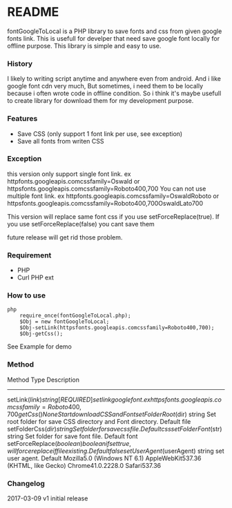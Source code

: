 # README
fontGoogleToLocal is a PHP library to save fonts and css from given google fonts link. This is usefull for develper that need save google font locally for offline purpose. This library is simple and easy to use.

### History
I likely to writing script anytime and anywhere even from android. And i like google font cdn very much, But sometimes, i need them to be locally because i often wrote code in offline condition. So i think it's maybe usefull to create library for download them for my development purpose. 

### Features
  - Save CSS (only support 1 font link per use, see exception) 
  - Save all fonts from writen CSS

### Exception
this version only support single font link. 
ex
	httpfonts.googleapis.comcssfamily=Oswald or
	httpsfonts.googleapis.comcssfamily=Roboto400,700
You can not use multiple font link. 
ex 
	httpfonts.googleapis.comcssfamily=OswaldRoboto or
	httpsfonts.googleapis.comcssfamily=Roboto400,700OswaldLato700

This version will replace same font css if you use setForceReplace(true). If you use setForceReplace(false) you cant save them 
	
future release will get rid those problem. 

### Requirement
  - PHP
  - Curl PHP ext

### How to use
```
php
    require_once(fontGoogleToLocal.php);
	$Obj = new fontGoogleToLocal;
	$Obj-setLink(httpsfonts.googleapis.comcssfamily=Roboto400,700);
	$Obj-getCss();

```
See Example for demo

### Method
 Method  Type  Description 
 ------  ------  ------ 
 setLink($link)  string  [REQUIRED] set link google font. ex httpsfonts.googleapis.comcssfamily=Roboto400,700 
 getCss()  None  Start download CSS and Font 
 setFolderRoot($dir)  string  Set root folder for save CSS directory and Font directory. Default file 
 setFolderCss($dir)  string  Set folder for save css file. Default css 
 setFolderFont($str)  string  Set folder for save font file. Default font 
 setForceReplace($boolean)  boolean  if set true, will force replace if file existing. Default false 
 setUserAgent($userAgent)  string  set user agent. Default Mozilla5.0 (Windows NT 6.1) AppleWebKit537.36 (KHTML, like Gecko) Chrome41.0.2228.0 Safari537.36 

### Changelog
2017-03-09 v1  initial release


